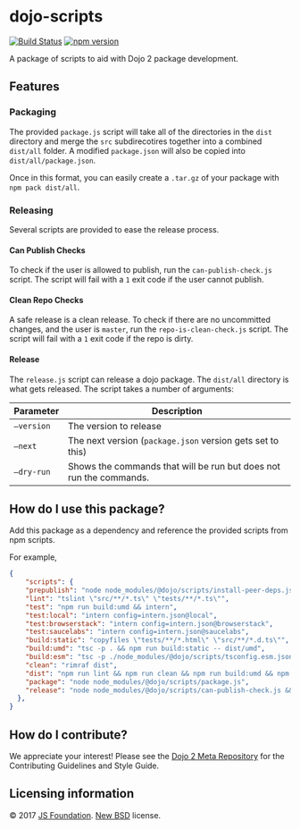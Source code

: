 # dojo-scripts


[![Build Status](https://travis-ci.org/dojo/scripts.svg?branch=master)](https://travis-ci.org/dojo/scripts )
[![npm version](https://badge.fury.io/js/dojo-scripts.svg)](http://badge.fury.io/js/dojo-scripts)

A package of scripts to aid with Dojo 2 package development.

## Features

### Packaging

The provided `package.js` script will take all of the directories in the `dist` directory and merge the `src` subdirecotires together into a combined `dist/all` folder. A modified `package.json` will also be copied into `dist/all/package.json`.

Once in this format, you can easily create a `.tar.gz` of your package with `npm pack dist/all`.

### Releasing

Several scripts are provided to ease the release process.

#### Can Publish Checks

To check if the user is allowed to publish, run the `can-publish-check.js` script. The script will fail with a `1` exit code if the user cannot publish.

#### Clean Repo Checks

A safe release is a clean release. To check if there are no uncommitted changes, and the user is `master`, run the `repo-is-clean-check.js` script. The script will fail with a `1` exit code if the repo is dirty.

#### Release

The `release.js` script can release a dojo package. The `dist/all` directory is what gets released. The script takes a number of arguments:

| Parameter  | Description                              |
| ---------- | ---------------------------------------- |
| `—version` | The version to release                   |
| `—next`    | The next version (`package.json` version gets set to this) |
| `—dry-run` | Shows the commands that will be run but does not run the commands. |

## How do I use this package?

Add this package as a dependency and reference the provided scripts from npm scripts.

For example,

```json
{
    "scripts": {
    "prepublish": "node node_modules/@dojo/scripts/install-peer-deps.js",
    "lint": "tslint \"src/**/*.ts\" \"tests/**/*.ts\"",
    "test": "npm run build:umd && intern",
    "test:local": "intern config=intern.json@local",
    "test:browserstack": "intern config=intern.json@browserstack",
    "test:saucelabs": "intern config=intern.json@saucelabs",
    "build:static": "copyfiles \"tests/**/*.html\" \"src/**/*.d.ts\"",
    "build:umd": "tsc -p . && npm run build:static -- dist/umd",
    "build:esm": "tsc -p ./node_modules/@dojo/scripts/tsconfig.esm.json && npm run build:static -- dist/esm",
    "clean": "rimraf dist",
    "dist": "npm run lint && npm run clean && npm run build:umd && npm run build:esm && npm run package",
    "package": "node node_modules/@dojo/scripts/package.js",
    "release": "node node_modules/@dojo/scripts/can-publish-check.js && node node_modules/@dojo/scripts/repo-is-clean-check.js && npm run dist && npm run package && node node_modules/@dojo/scripts/release.js"
  },
}
```

## How do I contribute?

We appreciate your interest!  Please see the [Dojo 2 Meta Repository](https://github.com/dojo/meta#readme) for the
Contributing Guidelines and Style Guide.

## Licensing information

© 2017 [JS Foundation](https://js.foundation/). [New BSD](http://opensource.org/licenses/BSD-3-Clause) license.

